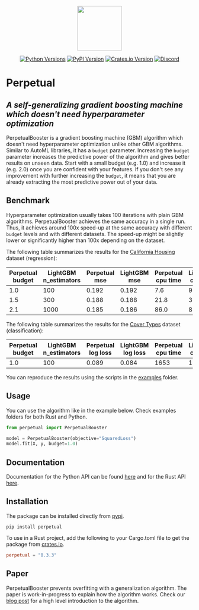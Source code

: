<p align="center">
  <img  height="120" src="https://github.com/perpetual-ml/perpetual/raw/main/resources/perp_logo.png">
</p>

<div align="center">

[![Python Versions](https://img.shields.io/pypi/pyversions/perpetual.svg?logo=python&logoColor=white)](https://pypi.org/project/perpetual)
[![PyPI Version](https://img.shields.io/pypi/v/perpetual.svg?logo=pypi&logoColor=white)](https://pypi.org/project/perpetual)
[![Crates.io Version](https://img.shields.io/crates/v/perpetual?logo=rust&logoColor=white)](https://crates.io/crates/perpetual)
[![Discord](https://img.shields.io/discord/1247650900214812692?logo=discord&cacheSeconds=10)](https://discord.gg/vADKk9Wr)

</div>

# Perpetual

## _A self-generalizing gradient boosting machine which doesn't need hyperparameter optimization_

PerpetualBooster is a gradient boosting machine (GBM) algorithm which doesn't need hyperparameter optimization unlike other GBM algorithms. Similar to AutoML libraries, it has a `budget` parameter. Increasing the `budget` parameter increases the predictive power of the algorithm and gives better results on unseen data. Start with a small budget (e.g. 1.0) and increase it (e.g. 2.0) once you are confident with your features. If you don't see any improvement with further increasing the `budget`, it means that you are already extracting the most predictive power out of your data.

## Benchmark

Hyperparameter optimization usually takes 100 iterations with plain GBM algorithms. PerpetualBooster achieves the same accuracy in a single run. Thus, it achieves around 100x speed-up at the same accuracy with different `budget` levels and with different datasets. The speed-up might be slightly lower or significantly higher than 100x depending on the dataset.

The following table summarizes the results for the [California Housing](https://scikit-learn.org/stable/modules/generated/sklearn.datasets.fetch_california_housing.html) dataset (regression):

| Perpetual budget | LightGBM n_estimators | Perpetual mse | LightGBM mse | Perpetual cpu time | LightGBM cpu time | Speed-up |
| ---------------- | --------------------- | ------------- | ------------ | ------------------ | ----------------- | -------- |
| 1.0              | 100                   | 0.192         | 0.192        | 7.6                | 978               | 129x     |
| 1.5              | 300                   | 0.188         | 0.188        | 21.8               | 3066              | 141x     |
| 2.1              | 1000                  | 0.185         | 0.186        | 86.0               | 8720              | 101x     |

The following table summarizes the results for the [Cover Types](https://scikit-learn.org/stable/modules/generated/sklearn.datasets.fetch_covtype.html) dataset (classification):

| Perpetual budget | LightGBM n_estimators | Perpetual log loss | LightGBM log loss | Perpetual cpu time | LightGBM cpu time | Speed-up |
| ---------------- | --------------------- | ------------------ | ----------------- | ------------------ | ----------------- | -------- |
| 1.0              | 100                   | 0.089              | 0.084             | 1653               | 124958            | 76x      |

You can reproduce the results using the scripts in the [examples](./python-package/examples) folder.

## Usage

You can use the algorithm like in the example below. Check examples folders for both Rust and Python.

```python
from perpetual import PerpetualBooster

model = PerpetualBooster(objective="SquaredLoss")
model.fit(X, y, budget=1.0)
```

## Documentation

Documentation for the Python API can be found [here](https://perpetual-ml.github.io/perpetual) and for the Rust API [here](https://docs.rs/perpetual/latest/perpetual/).

## Installation

The package can be installed directly from [pypi](https://pypi.org/project/perpetual).

```shell
pip install perpetual
```

To use in a Rust project, add the following to your Cargo.toml file to get the package from [crates.io](https://crates.io/crates/perpetual).

```toml
perpetual = "0.3.3"
```

## Paper

PerpetualBooster prevents overfitting with a generalization algorithm. The paper is work-in-progress to explain how the algorithm works. Check our [blog post](https://perpetual-ml.com/blog/how-perpetual-works) for a high level introduction to the algorithm.
